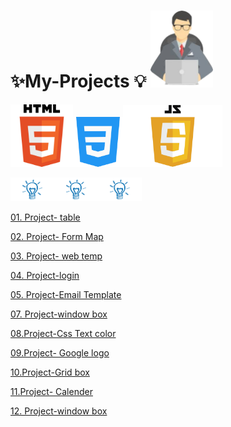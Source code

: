 # ✨My-Projects 💡 <img src="proj1-removebg-preview.png"  width="100px">

<img src="html-tutorial.png" width ="100px"><img src="mycss.png" width ="80px"><img src="JavaScript-Logo.png" width="159px" >


<img src="light-removebg-preview.png" width ="70px"><img src="light-removebg-preview.png" width ="70px"><img src="light-removebg-preview.png" width ="70px">


<a href="https://manishdeveloper333.github.io/table basic 2.html">01. Project- table</a>


<a href="https://manishdeveloper333.github.io/form google map.html">02. Project- Form Map</a>


<a href="https://manishdeveloper333.github.io/Projects/web page 1.html">03. Project- web temp</a>


<a href="https://manishdeveloper333.github.io/Projects/web page -login page.html">04. Project-login</a>


<a href="https://manishdeveloper333.github.io/template demo 4.html"> 05. Project-Email Template</a>


<a href="https://manishdeveloper333.github.io/Projects/window slide box.html">07. Project-window box</a>


<a href="https://manishdeveloper333.github.io/css text color 05.html"> 08.Project-Css Text color</a>


<a href="https://manishdeveloper333.github.io/GOOGLE logo demo.html"> 09.Project- Google logo</a>


<a href="https://manishdeveloper333.github.io/kolgrid.html"> 10.Project-Grid box </a>

<a href="https://manishdeveloper333.github.io/calender-grid.html"> 11.Project- Calender </a>

<a href="https://manishdeveloper333.github.io/Projects/w3layout1.html">12. Project-window box</a>


